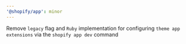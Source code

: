 ```yaml
---
'@shopify/app': minor
---
```


Remove `legacy` flag and `Ruby` implementation for configuring `theme app extensions` via the `shopify app dev` command
